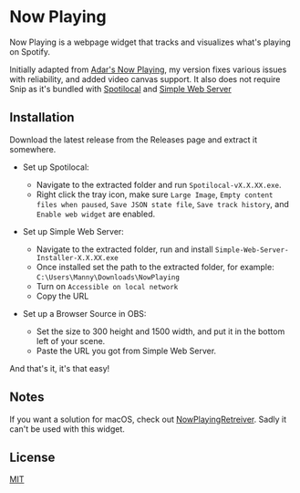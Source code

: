 # Now Playing

Now Playing is a webpage widget that tracks and visualizes what's playing on Spotify.

Initially adapted from [Adar's Now Playing](https://github.com/adarhef/NowPlaying), my version fixes various issues with reliability, and added video canvas support.
It also does not require Snip as it's bundled with [Spotilocal](https://github.com/jmswrnr/spotilocal) and [Simple Web Server](https://github.com/terreng/simple-web-server)

## Installation

Download the latest release from the Releases page and extract it somewhere.

* Set up Spotilocal: 
    * Navigate to the extracted folder and run `Spotilocal-vX.X.XX.exe`.
    * Right click the tray icon, make sure `Large Image`, `Empty content files when paused`, `Save JSON state file`, `Save track history`, and `Enable web widget` are enabled.
      
* Set up Simple Web Server:
    * Navigate to the extracted folder, run and install `Simple-Web-Server-Installer-X.X.XX.exe`
    * Once installed set the path to the extracted folder, for example: `C:\Users\Manny\Downloads\NowPlaying`
    * Turn on `Accessible on local network`
    * Copy the URL

* Set up a Browser Source in OBS: 
    * Set the size to 300 height and 1500 width, and put it in the bottom left of your scene. 
    * Paste the URL you got from Simple Web Server.

And that's it, it's that easy!


## Notes

If you want a solution for macOS, check out [NowPlayingRetreiver](https://github.com/adarhef/NowPlayingRetriever). Sadly it can't be used with this widget.

## License
[MIT](https://choosealicense.com/licenses/mit/)

